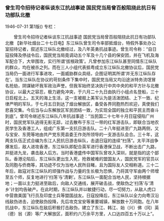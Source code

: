 ### 曾生司令招待记者纵谈东江抗战事迹  国民党当局曾百般阻挠此抗日有功部队北撤

1946-07-31
第1版()
专栏：

　　曾生司令招待记者纵谈东江抗战事迹
    国民党当局曾百般阻挠此抗日有功部队北撤
    【新华社烟台二十七日电】东江纵队曾生司令率部抵烟台，特假外事处办公室招待记者，叙述东江纵队北撤经过，及八年英勇抗战事迹。曾生司令称：“自日寇投降及停战令后，国民党当局竟调动五个军及十几个县的保安团，并在飞机及海军配合下，大举围攻，实行所谓‘拔根政策’。凡曾参加东江纵队甚至同情东江纵队的群众，均在被杀之列。而在三人小组代表抵粤成立东江纵队北撤协议后，国民党当局仍一面进行军事进攻，一面威胁群众具结，企图证明其所谓‘并无东江纵队存在’。当东江纵队在协议的苛刻条件下集中时，国民党当局又均沿途派特务流氓冒名抢劫，阴谋破坏我军政治声誉。但我军始终坚决执行中共中央的和平方针与北撤协议，以最大之容忍，极力避免冲突，于六月二十九日由执行小组点名登船，三十日启程北上。五天的海上生活，这一支被舰上美军认为是活泼团结、上下一致、纪律严明的军队，于七月五日到达了烟台解放区，备受各界同胞热烈欢迎，真使我们悲喜交集。今后当与山东解放区军民团结一致，为实现全国的独立和平民主而奋斗到底”。曾司令继述东江纵队八年抗战事迹：“当民国二十七年十月日寇侵陷广州时，国民党军队逃得无影无踪，过去散布于东江一带的红军游击队，即联合当地农民学生及香港工人，组成广东第一支抗日游击队。二十八年挺进至广九路两侧，又与宝安、东莞等地由共产党东莞县委王作尧所领导的一支游击队会合。三十年，这两支队伍正式合编为东江人民抗日游击纵队，击退日寇的连续“扫荡”。太平洋战争爆发后，敌人进攻香港，东江纵队即配合英军进行香港保卫战，不断出击广九路，并挺进九龙，袭击敌人后方。当时香港盛传中国军队曾攻入深圳，就是指的这个部队。香港沦陷后，东江纵队更出生入死，抢救被难的盟国友人，国民党军的官员以及同胞与侨商等，其功迹不仅为当地人民所目睹，且为国际友人交相称道。三十二年后，敌寇对东江纵队的顽强作战与力量的生长极为恐惧，乃将其守军由两个师增至五个师，反复地进行‘扫荡’与‘清剿’。东江纵队一面配合当地人民，坚持根据地；一面以主力挺进至敌后，向敌人交通线，展开破击战，使敌伪之‘扫荡’与‘清乡’计划均告破产。在此时期，东江纵队并以敏捷行动，尽一切努力，从敌人虎口中营救美国飞行员及印度士兵等盟国战友。日寇投降后，东江纵队以全力向粤汉沿线敌伪进击，迫使敌伪投降，先后攻克宝安等重要城镇，解放数十万同胞。在八年抗战中，东江纵队在敌后积极打击敌伪，建立了东江、韩江、始（兴）佛（冈）英（德）翁（源）等广大解放区，面积约六万余平方里，人口达四百五十万以上”。
